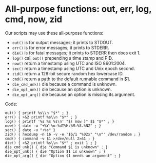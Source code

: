 # All-purpose functions: out, err, log, cmd, now, zid

Our scripts may use these all-purpose functions:

  * `out()` is for output messages; it prints to STDOUT.
  * `err()` is for error messages; it prints to STDERR.
  * `die()` is for fatal messages; it prints to STDERR then does exit 1.
  * `log()` call `out()` prepending a time stamp and PID.
  * `now()` return a timestamp using UTC and ISO 8601:2004.
  * `sec()` return a timestamp using UTC and Unix epoch second.
  * `zid()` return a 128-bit secure random hex lowercase ID.
  * `cmd()` return a path to the default runnable command in $1.
  * `die_cmd_unk()` die because a command is unknown.
  * `die_opt_unk()` die because an option is unknown.
  * `die_opt_arg()` die because an option is missing its argument.
  
Code:

    out() { printf %s\\n "$*" ; }
    err() { >&2 printf %s\\n "$*" ; }
    log() { printf '%s %s %s\n' "$( now )" $$ "$*" ; }
    now() { date -u "+%Y-%m-%dT%H:%M:%S.%NZ" ; }
    sec() { date -u "+%s" }
    zid() { hexdump -n 16 -v -e '16/1 "%02x" "\n"' /dev/random ; }
    cmd() { command -v $1 >/dev/null 2>&1 ; }
    die() { >&2 printf %s\\n "$*" ; exit 1 ; }
    die_cmd_unk() { die "Command $1 is unknown" ; }
    die_opt_unk() { die "Option $1 is unknown" ; }
    die_opt_arg() { die "Option $1 needs an argument" ; }
